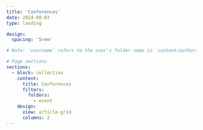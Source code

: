 ```yaml
---
title: 'Conferences'
date: 2024-08-03
type: landing

design:
  spacing: '5rem'

# Note: `username` refers to the user's folder name in `content/authors/`

# Page sections
sections:
  - block: collection
    content:
      title: Conferences
      filters:
        folders:
          - event
    design:
      view: article-grid
      columns: 2
---
```

